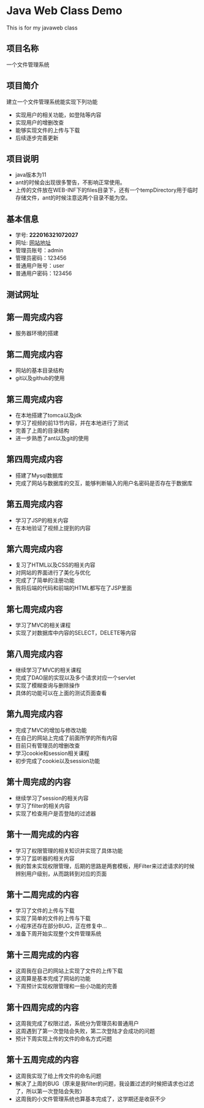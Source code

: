 # Java Web Class Demo

This is for my javaweb class

## 项目名称

 一个文件管理系统

## 项目简介

 建立一个文件管理系统能实现下列功能
- 实现用户的相关功能，如登陆等内容
- 实现用户的增删改查
- 能够实现文件的上传与下载
- 后续逐步完善更新
## 项目说明
- java版本为11
- ant的时候会出现很多警告，不影响正常使用。
- 上传的文件放在WEB-INF下的files目录下，还有一个tempDirectory用于临时存储文件，ant的时候注意这两个目录不能为空。
## 基本信息
- 学号: **222016321072027**
- 网址: [网站地址](http://39.108.81.240:8080/fileweb/)
- 管理员账号：admin
- 管理员密码：123456 
- 普通用户账号：user
- 普通用户密码：123456
## 测试网址
## 第一周完成内容
- 服务器环境的搭建
## 第二周完成内容
- 网站的基本目录结构
- git以及github的使用
## 第三周完成内容
- 在本地搭建了tomca以及jdk
- 学习了视频的前13节内容，并在本地进行了测试
- 完善了上周的目录结构
- 进一步熟悉了ant以及git的使用
## 第四周完成内容
- 搭建了Mysql数据库
- 完成了网站与数据库的交互，能够判断输入的用户名密码是否存在于数据库
## 第五周完成内容
- 学习了JSP的相关内容
- 在本地验证了视频上提到的内容
## 第六周完成内容
- 复习了HTML以及CSS的相关内容
- 对网站的界面进行了美化与优化
- 完成了了简单的注册功能
- 我将后端的代码和前端的HTML都写在了JSP里面
## 第七周完成内容
- 学习了MVC的相关课程
- 实现了对数据库中内容的SELECT，DELETE等内容
## 第八周完成内容
- 继续学习了MVC的相关课程
- 完成了DAO层的实现以及多个请求对应一个servlet
- 实现了模糊查询与删除操作
- 具体的功能可以在上面的测试页面查看
## 第九周完成内容
- 完成了MVC的增加与修改功能
- 在自己的网站上完成了前面所学的所有内容
- 目前只有管理员的增删改查
- 学习cookie和session相关课程
- 初步完成了cookie以及session功能
## 第十周完成的内容
- 继续学习了session的相关内容
- 学习了filter的相关内容
- 实现了检查用户是否登陆的过滤器
## 第十一周完成的内容
- 学习了权限管理的相关知识并实现了具体功能
- 学习了监听器的相关内容
- 我的暂未实现权限管理，后期的思路是两套模板，用Filter来过滤请求的时候辨别用户级别，从而跳转到对应的页面
## 第十二周完成的内容
- 学习了文件的上传与下载
- 实现了简单的文件的上传与下载
- 小程序还存在部分BUG，正在修复中...
- 准备下周开始实现整个文件管理系统
## 第十三周完成的内容
- 这周我在自己的网站上实现了文件的上传下载
- 这周算是基本完成了网站的功能
- 下周预计实现权限管理和一些小功能的完善
## 第十四周完成的内容
- 这周我完成了权限过滤，系统分为管理员和普通用户
- 这周遇到了第一次登陆会失败，第二次登陆才会成功的问题
- 预计下周实现上传的文件的命名方式问题
## 第十五周完成的内容
- 这周我实现了给上传文件的命名问题
- 解决了上周的BUG（原来是我filter的问题，我设置过滤的时候把请求也过滤了，所以第一次登陆会失败）
- 这周我的小文件管理系统也算基本完成了，这学期还是收获不少
